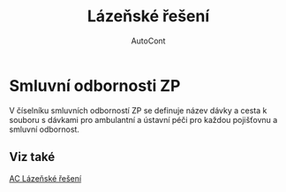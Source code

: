 ﻿---
    title: "Lázeňské řešení"
    author: AutoCont
    ms.date: 04/30/2018
    ms.topic: article
    ms.prod: dynamics-nav-2017
    ms.contentlocale: cs-cz
    ms.lasthandoff: 04/30/2018
---

# Smluvní odbornosti ZP

V číselníku smluvních odborností ZP se definuje název dávky a cesta k souboru s dávkami pro ambulantní  a ústavní péči pro každou pojišťovnu a smluvní odbornost. 


## <a name="see-also"></a>Viz také
[AC Lázeňské řešení](ac-spa-solution.md)